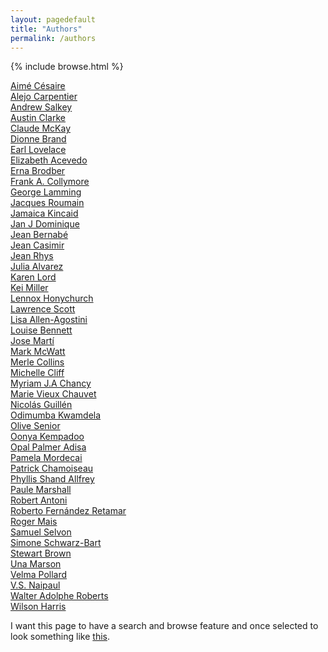 ```yaml
---
layout: pagedefault
title: "Authors"
permalink: /authors
---
```

{% include browse.html %}


[Aimé Césaire](/cesaire) <br/>
[Alejo Carpentier](/carpenter) <br/>
[Andrew Salkey](/salkey)<br/>
[Austin Clarke](/clarke)<br/>
[Claude McKay](/mcKay) <br/>
[Dionne Brand](/brand) <br/>
[Earl Lovelace](/lovelace) <br/>
[Elizabeth Acevedo](/acevedo)<br/>
[Erna Brodber](/brodber) <br/>
[Frank A. Collymore](/collymore) <br/>
[George Lamming](/lamming) <br/>
[Jacques Roumain](/roumain) <br/>
[Jamaica Kincaid](/kincaid) <br/>
[Jan J Dominique](/dominique)<br/>
[Jean Bernabé](/bernabe) <br/>
[Jean Casimir](/casimir)<br/>
[Jean Rhys](/rhys)<br/>
[Julia Alvarez](/alvarez)<br/>
[Karen Lord](/lord)<br/>
[Kei Miller](/miller)<br/>
[Lennox Honychurch](/honychurch)<br/>
[Lawrence Scott](/scott)<br/>
[Lisa Allen-Agostini](/agostini)<br/>
[Louise Bennett](/bennett)<br/>
[Jose Martí](/marti)<br/>
[Mark McWatt](mcwatt)<br/>
[Merle Collins](/collins)<br/>
[Michelle Cliff](/cliff)<br/>
[Myriam J.A Chancy](/chancy)<br/>
[Marie Vieux Chauvet](/chauvet)<br/>
[Nicolás Guillén](/guillen)<br/>
[Odimumba Kwamdela](/kwamdela)<br/>
[Olive Senior](/senior)<br/>
[Oonya Kempadoo](/kempadoo)<br/>
[Opal Palmer Adisa](/adisa)<br/>
[Pamela Mordecai](/mordecai)<br/>
[Patrick Chamoiseau](/chamoiseau)<br/>
[Phyllis Shand Allfrey](/allfrey)<br/>
[Paule Marshall](/marshall)<br/>
[Robert Antoni](/antoni)<br/>
[Roberto Fernández Retamar](/retamar)<br/>
[Roger Mais](/mais)<br/>
[Samuel Selvon](/selvon)<br/>
[Simone Schwarz-Bart](/bart)<br/>
[Stewart Brown](/brown)<br/>
[Una Marson](/marson)<br/>
[Velma Pollard](/pollard)<br/>
[V.S. Naipaul](/naipaul)<br/>
[Walter Adolphe Roberts](/roberts)<br/>
[Wilson Harris](/harris)<br/>


I want this page to have a search and browse feature and once selected to look something like [this](http://mapping-marronage.rll.lsa.umich.edu/flight).
